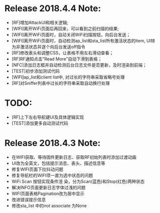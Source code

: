 # Release 2018.4.4 Note:
- [RF]增加AttackUI和相关逻辑;
- [WIFI]离开WiFi页面后再回来，可以看到之前扫描的结果;
- [WIFI]离开WiFi页面时，自动关闭WiFi扫描按钮，向后台发送；
- [WIFI]离开WiFi页面时，自动检测ap_list和sta_list所有激活状态的item, UI转为非激活状态并逐个向后台发送off指令
- [RF]修改表头和调整CSS，让表格不用左右滑动查看；
- [RF]RF通知点击"Read More"自动下滑到表格；
- [NFC]添加日志框并自动检测后台日志文件是否更新，及时渲染到前端；
- [TEST]初步添加测试代码
- [WIFI]ap_list和client list中, 对过长的字符串采取省略号处理
- [RF]对Sniffer列表中过长的字符串采取自动换行处理
# TODO:
- [RF]上下左右导航键UI及具体逻辑实现
- [TEST]添加更多自动测试代码



# Release 2018.4.3 Note:

- 在WIFI获取、等待固件更新日志、获取RF初始列表时添加过渡动画
- UI改为全英文，包括提示消息、表头、描述信息等
- 修复WIFI页面下拉抖动问题
- 修复导航栏的WIFI项一直为选中状态的问题
- WiFi Scan 按钮实现条件渲 染，分为Scan(蓝色)和Stop(红色)两种状态
- 解决INFO页面更新日志字体过浅的问题
- WIFI页面表格Pagination改为居中显示
- 改进错误提示信息
- 修改sta_list 中的not associate 为None




